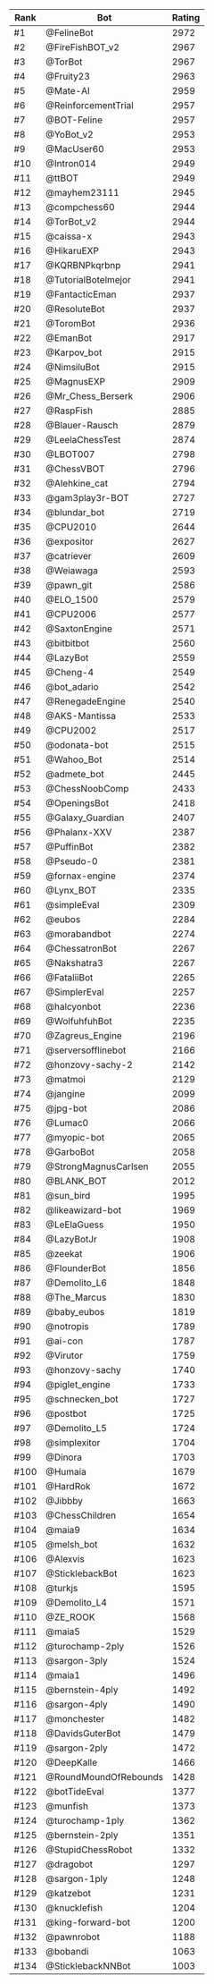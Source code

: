 Rank|Bot|Rating
---|---|---
#1|@FelineBot|2972
#2|@FireFishBOT_v2|2967
#3|@TorBot|2967
#4|@Fruity23|2963
#5|@Mate-AI|2959
#6|@ReinforcementTrial|2957
#7|@BOT-Feline|2957
#8|@YoBot_v2|2953
#9|@MacUser60|2953
#10|@Intron014|2949
#11|@ttBOT|2949
#12|@mayhem23111|2945
#13|@compchess60|2944
#14|@TorBot_v2|2944
#15|@caissa-x|2943
#16|@HikaruEXP|2943
#17|@KQRBNPkqrbnp|2941
#18|@TutorialBotelmejor|2941
#19|@FantacticEman|2937
#20|@ResoluteBot|2937
#21|@ToromBot|2936
#22|@EmanBot|2917
#23|@Karpov_bot|2915
#24|@NimsiluBot|2915
#25|@MagnusEXP|2909
#26|@Mr_Chess_Berserk|2906
#27|@RaspFish|2885
#28|@Blauer-Rausch|2879
#29|@LeelaChessTest|2874
#30|@LBOT007|2798
#31|@ChessVBOT|2796
#32|@Alehkine_cat|2794
#33|@gam3play3r-BOT|2727
#34|@blundar_bot|2719
#35|@CPU2010|2644
#36|@expositor|2627
#37|@catriever|2609
#38|@Weiawaga|2593
#39|@pawn_git|2586
#40|@ELO_1500|2579
#41|@CPU2006|2577
#42|@SaxtonEngine|2571
#43|@bitbitbot|2560
#44|@LazyBot|2559
#45|@Cheng-4|2549
#46|@bot_adario|2542
#47|@RenegadeEngine|2540
#48|@AKS-Mantissa|2533
#49|@CPU2002|2517
#50|@odonata-bot|2515
#51|@Wahoo_Bot|2514
#52|@admete_bot|2445
#53|@ChessNoobComp|2433
#54|@OpeningsBot|2418
#55|@Galaxy_Guardian|2407
#56|@Phalanx-XXV|2387
#57|@PuffinBot|2382
#58|@Pseudo-0|2381
#59|@fornax-engine|2374
#60|@Lynx_BOT|2335
#61|@simpleEval|2309
#62|@eubos|2284
#63|@morabandbot|2274
#64|@ChessatronBot|2267
#65|@Nakshatra3|2267
#66|@FataliiBot|2265
#67|@SimplerEval|2257
#68|@halcyonbot|2236
#69|@WolfuhfuhBot|2235
#70|@Zagreus_Engine|2196
#71|@serversofflinebot|2166
#72|@honzovy-sachy-2|2142
#73|@matmoi|2129
#74|@jangine|2099
#75|@jpg-bot|2086
#76|@Lumac0|2066
#77|@myopic-bot|2065
#78|@GarboBot|2058
#79|@StrongMagnusCarlsen|2055
#80|@BLANK_BOT|2012
#81|@sun_bird|1995
#82|@likeawizard-bot|1969
#83|@LeElaGuess|1950
#84|@LazyBotJr|1908
#85|@zeekat|1906
#86|@FlounderBot|1856
#87|@Demolito_L6|1848
#88|@The_Marcus|1830
#89|@baby_eubos|1819
#90|@notropis|1789
#91|@ai-con|1787
#92|@Virutor|1759
#93|@honzovy-sachy|1740
#94|@piglet_engine|1733
#95|@schnecken_bot|1727
#96|@postbot|1725
#97|@Demolito_L5|1724
#98|@simplexitor|1704
#99|@Dinora|1703
#100|@Humaia|1679
#101|@HardRok|1672
#102|@Jibbby|1663
#103|@ChessChildren|1654
#104|@maia9|1634
#105|@melsh_bot|1632
#106|@Alexvis|1623
#107|@SticklebackBot|1623
#108|@turkjs|1595
#109|@Demolito_L4|1571
#110|@ZE_ROOK|1568
#111|@maia5|1529
#112|@turochamp-2ply|1526
#113|@sargon-3ply|1524
#114|@maia1|1496
#115|@bernstein-4ply|1492
#116|@sargon-4ply|1490
#117|@monchester|1482
#118|@DavidsGuterBot|1479
#119|@sargon-2ply|1472
#120|@DeepKalle|1466
#121|@RoundMoundOfRebounds|1428
#122|@botTideEval|1377
#123|@munfish|1373
#124|@turochamp-1ply|1362
#125|@bernstein-2ply|1351
#126|@StupidChessRobot|1332
#127|@dragobot|1297
#128|@sargon-1ply|1248
#129|@katzebot|1231
#130|@knucklefish|1204
#131|@king-forward-bot|1200
#132|@pawnrobot|1188
#133|@bobandi|1063
#134|@SticklebackNNBot|1003
